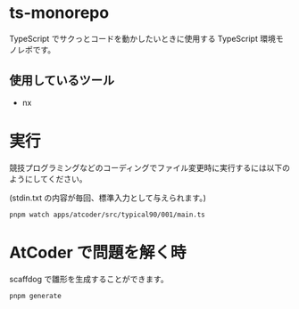 # ts-monorepo

TypeScript でサクっとコードを動かしたいときに使用する TypeScript 環境モノレポです。

## 使用しているツール

- nx

# 実行

競技プログラミングなどのコーディングでファイル変更時に実行するには以下のようにしてください。

(stdin.txt の内容が毎回、標準入力として与えられます。)

```
pnpm watch apps/atcoder/src/typical90/001/main.ts
```

# AtCoder で問題を解く時

scaffdog で雛形を生成することができます。

```
pnpm generate
```
